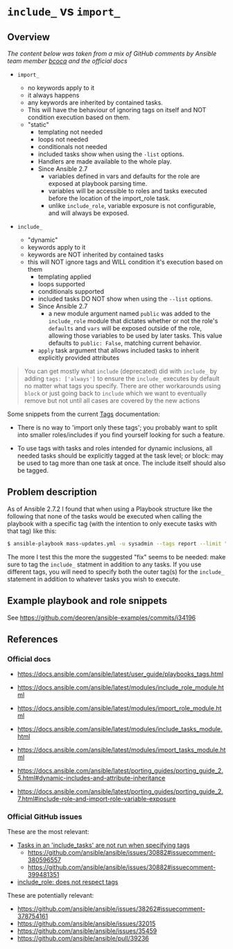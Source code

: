 # `include_` vs `import_`

## Overview

*The content below was taken from a mix of GitHub comments by Ansible team
member [bcoca](https://github.com/bcoca) and the official docs*

- `import_`
  - no keywords apply to it
  - it always happens
  - any keywords are inherited by contained tasks.
  - This will have the behaviour of ignoring tags on itself and NOT condition
    execution based on them.
  - "static"
    - templating not needed
    - loops not needed
    - conditionals not needed
    - included tasks show when using the `-list` options.
    - Handlers are made available to the whole play.
    - Since Ansible 2.7
      - variables defined in vars and defaults for the role are exposed at
        playbook parsing time.
      - variables will be accessible to roles and tasks executed before the
        location of the import_role task.
      - unlike `include_role`, variable exposure is not configurable, and will
        always be exposed.

- `include_`
  - "dynamic"
  - keywords apply to it
  - keywords are NOT inherited by contained tasks
  - this will NOT ignore tags and WILL condition it's execution based on them
    - templating applied
    - loops supported
    - conditionals supported
    - included tasks DO NOT show when using the `--list` options.
    - Since Ansible 2.7
      - a new module argument named `public` was added to the `include_role`
        module that dictates whether or not the role's `defaults` and `vars`
        will be exposed outside of the role, allowing those variables to be used
        by later tasks. This value defaults to `public: False`, matching current
        behavior.
    - `apply` task argument that allows included tasks to inherit explicitly
      provided attributes

> You can get mostly what `include` (deprecated) did with `include_` by adding
`tags: ['always']` to ensure the `include_` executes by default no matter what
tags you specify. There are other workarounds using `block` or just going back
to `include` which we want to eventually remove but not until all cases are
covered by the new actions

Some snippets from the current
[Tags](https://docs.ansible.com/ansible/latest/user_guide/playbooks_tags.html)
documentation:

- There is no way to 'import only these tags'; you probably want to split into
  smaller roles/includes if you find yourself looking for such a feature.

- To use tags with tasks and roles intended for dynamic inclusions, all needed
  tasks should be explicitly tagged at the task level; or block: may be used to
  tag more than one task at once. The include itself should also be tagged.

## Problem description

As of Ansible 2.7.2 I found that when using a Playbook structure like the
following that none of the tasks would be executed when calling the playbook with
a specific tag (with the intention to only execute tasks with that tag) like
this:

```bash
$ ansible-playbook mass-updates.yml -u sysadmin --tags report --limit "testing"
```

The more I test this the more the suggested "fix" seems to be needed: make
sure to tag the `include_` statment in addition to any tasks. If you use
different tags, you will need to specify both the outer tag(s) for the
`include_` statement in addition to whatever tasks you wish to execute.

## Example playbook and role snippets

See <https://github.com/deoren/ansible-examples/commits/i34196>

## References

### Official docs

- <https://docs.ansible.com/ansible/latest/user_guide/playbooks_tags.html>
- <https://docs.ansible.com/ansible/latest/modules/include_role_module.html>
- <https://docs.ansible.com/ansible/latest/modules/import_role_module.html>
- <https://docs.ansible.com/ansible/latest/modules/include_tasks_module.html>
- <https://docs.ansible.com/ansible/latest/modules/import_tasks_module.html>

- <https://docs.ansible.com/ansible/latest/porting_guides/porting_guide_2.5.html#dynamic-includes-and-attribute-inheritance>
- <https://docs.ansible.com/ansible/latest/porting_guides/porting_guide_2.7.html#include-role-and-import-role-variable-exposure>

### Official GitHub issues

These are the most relevant:

- [Tasks in an 'include_tasks' are not run when specifying tags](https://github.com/ansible/ansible/issues/30882)
  - <https://github.com/ansible/ansible/issues/30882#issuecomment-380596557>
  - <https://github.com/ansible/ansible/issues/30882#issuecomment-399481351>
- [include_role: does not respect tags](https://github.com/ansible/ansible/issues/34196)

These are potentially relevant:

- <https://github.com/ansible/ansible/issues/38262#issuecomment-378754161>
- <https://github.com/ansible/ansible/issues/32015>
- <https://github.com/ansible/ansible/issues/35459>
- <https://github.com/ansible/ansible/pull/39236>
